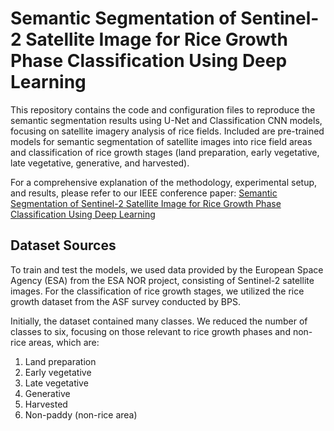 # Semantic Segmentation of Sentinel-2 Satellite Image for Rice Growth Phase Classification Using Deep Learning
This repository contains the code and configuration files to reproduce the semantic segmentation results using U-Net and Classification CNN models, focusing on satellite imagery analysis of rice fields. Included are pre-trained models for semantic segmentation of satellite images into rice field areas and classification of rice growth stages (land preparation, early vegetative, late vegetative, generative, and harvested).

For a comprehensive explanation of the methodology, experimental setup, and results, please refer to our IEEE conference paper:
[Semantic Segmentation of Sentinel-2 Satellite Image for Rice Growth Phase Classification Using Deep Learning](https://ieeexplore.ieee.org/document/10759168.)

## Dataset Sources

To train and test the models, we used data provided by the European Space Agency (ESA) from the ESA NOR project, consisting of Sentinel-2 satellite images. For the classification of rice growth stages, we utilized the rice growth dataset from the ASF survey conducted by BPS.

Initially, the dataset contained many classes. We reduced the number of classes to six, focusing on those relevant to rice growth phases and non-rice areas, which are:

1. Land preparation  
2. Early vegetative  
3. Late vegetative  
4. Generative  
5. Harvested  
6. Non-paddy (non-rice area)


